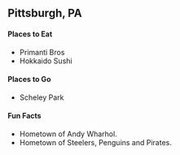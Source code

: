 ## Pittsburgh, PA

#### Places to Eat
- Primanti Bros
- Hokkaido Sushi

#### Places to Go
- Scheley Park

#### Fun Facts
- Hometown of Andy Wharhol.
- Hometown of Steelers, Penguins and Pirates.
